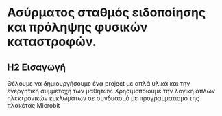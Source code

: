 # Ασύρματος σταθμός ειδοποίησης και πρόληψης φυσικών καταστροφών.
## H2 Εισαγωγή
Θέλουμε να δημιουργήσουμε ένα project με απλά υλικά και την  ενεργητική συμμετοχή των μαθητών. Χρησιμοποιούμε  την λογική απλών ηλεκτρονικών κυκλωμάτων σε συνδυασμό με προγραμματισμό της πλακέτας Microbit 

